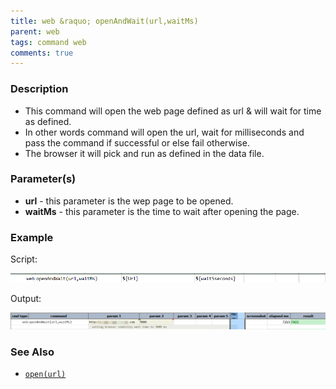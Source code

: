 ```yaml
---
title: web &raquo; openAndWait(url,waitMs)
parent: web
tags: command web
comments: true
---
```


### Description

*   This command will open the web page defined as url & will wait for time as defined.
*   In other words command will open the url, wait for milliseconds and pass the command if successful or else fail otherwise.
*   The browser it will pick and run as defined in the data file.

### Parameter(s)

- **url** - this parameter is the wep page  to be opened.
- **waitMs** - this parameter is the time to wait after opening the page.

### Example

Script:

![](image/openAndWait_01.png)

Output:

![](image/openAndWait_02.png)

### See Also

*    [`open(url)`](open(url))